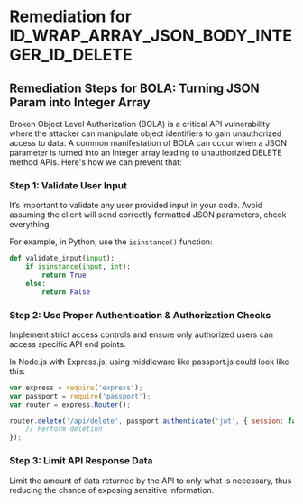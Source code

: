 # Remediation for ID_WRAP_ARRAY_JSON_BODY_INTEGER_ID_DELETE

## Remediation Steps for BOLA: Turning JSON Param into Integer Array 

Broken Object Level Authorization (BOLA) is a critical API vulnerability where the attacker can manipulate object identifiers to gain unauthorized access to data. A common manifestation of BOLA can occur when a JSON parameter is turned into an Integer array leading to unauthorized DELETE method APIs. Here's how we can prevent that:

### Step 1: Validate User Input
It’s important to validate any user provided input in your code. Avoid assuming the client will send correctly formatted JSON parameters, check everything.

For example, in Python, use the `isinstance()` function:
```python
def validate_input(input):
    if isinstance(input, int):
        return True
    else:
        return False
```

### Step 2: Use Proper Authentication & Authorization Checks
Implement strict access controls and ensure only authorized users can access specific API end points.

In Node.js with Express.js, using middleware like passport.js could look like this:

```javascript
var express = require('express');
var passport = require('passport');
var router = express.Router();

router.delete('/api/delete', passport.authenticate('jwt', { session: false }), function(req, res){
    // Perform deletion
});
```

### Step 3: Limit API Response Data
Limit the amount of data returned by the API to only what is necessary, thus reducing the chance of exposing sensitive information.